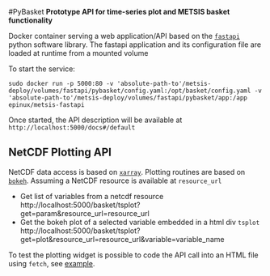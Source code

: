 #PyBasket
**Prototype API for time-series plot and METSIS basket functionality**

Docker container serving a web application/API based on the [`fastapi`](https://fastapi.tiangolo.com/) python software library. 
The fastapi application and its configuration file are loaded at runtime from a mounted volume

To start the service:

```
sudo docker run -p 5000:80 -v 'absolute-path-to'/metsis-deploy/volumes/fastapi/pybasket/config.yaml:/opt/basket/config.yaml -v 'absolute-path-to'/metsis-deploy/volumes/fastapi/pybasket/app:/app epinux/metsis-fastapi
```

Once started, the API description will be available at `http://localhost:5000/docs#/default`

## NetCDF Plotting API

NetCDF data access is based on  [`xarray`](http://xarray.pydata.org/en/stable/).
Plotting routines are based on  [`bokeh`](https://docs.bokeh.org/en/latest/index.html).
Assuming a NetCDF resource is available at `resource_url`

* Get list of variables from a netcdf resource
    http://localhost:5000/basket/tsplot?get=param&resource_url=resource_url
* Get the bokeh plot of a selected variable embedded in a html div `tsplot`
    http://localhost:5000/basket/tsplot?get=plot&resource_url=resource_url&variable=variable_name

To test the plotting widget is possible to code the API call into an HTML file using `fetch`, see [example](../volumes/fastapi/pybasket/test_ncplot.html).




